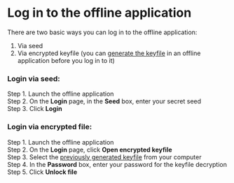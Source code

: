 # Log in to the offline application

There are two basic ways you can log in to the offline application:

1. Via seed
2. Via encrypted keyfile \(you can [generate the keyfile](https://cryptofund.software/resources/product-guide/admins/offline-application-admins/keyfile-generation-admin/) in an offline application before you log in to it\)

### Login via seed:

Step 1. Launch the offline application  
Step 2. On the **Login** page, in the **Seed** box, enter your secret seed  
Step 3. Click **Login**

### Login via encrypted file:

Step 1. Launch the offline application  
Step 2. On the **Login** page, click **Open encrypted keyfile**  
Step 3. Select the [previously generated keyfile](https://cryptofund.software/resources/product-guide/admins/offline-application-admins/keyfile-generation-admin/) from your computer  
Step 4. In the **Password** box, enter your password for the keyfile decryption  
Step 5. Click **Unlock file**  


